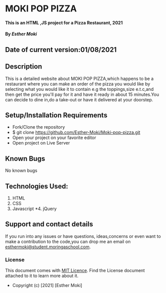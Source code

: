 # MOKI POP PIZZA

#### This is an HTML ,JS project for a Pizza Restaurant, 2021

#### By *Esther Moki*
## Date of current version:01/08/2021

## Description
This is a detailed website about MOKI POP PIZZA,which happens to be a restaurant where you can make an order of the pizza you would like by selecting what you would like it to contain e.g the toppings,size e.t.c,and then get the price you'll pay for it and have it ready in about 15 minutes.You can decide to dine in,do a take-out or have it delivered at your doorstep.

## Setup/Installation Requirements
* Fork/Clone the repository
* $ git clone https://github.com/Esther-Moki/Moki-pop-pizza.git
* Open your project on your favorite editor
* Open project on Live Server

## Known Bugs
No known bugs
## Technologies Used:
 1. HTML
 2. CSS 
 3. Javascript
*4. jQuery

## Support and contact details
If you run into any issues or have questions, ideas,concerns or even want to make a contribution to the code,you can drop me an email on esthermoki@student.moringaschool.com.

### License
This document comes with <a href="https://https://github.com/Esther-Moki/Moki-pop-pizza/blob/master/LICENSE" target="_blank">MIT Licence</a>. Find the License document attached to it to learn more about it.
* Copyright (c) [2021] [Esther Moki]
